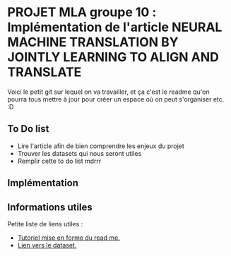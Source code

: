 PROJET MLA groupe 10 : <br>
Implémentation de l'article NEURAL MACHINE TRANSLATION BY JOINTLY LEARNING TO ALIGN AND TRANSLATE
===

Voici le petit git sur lequel on va travailler, et ça c'est le readme qu'on pourra tous mettre à jour pour créer un espace où on peut s'organiser etc. :D

## To Do list

- Lire l'article afin de bien comprendre les enjeux du projet
- Trouver les datasets qui nous seront utiles
- Remplir cette to do list mdrrr


## Implémentation

## Informations utiles

Petite liste de liens utiles :

* [Tutoriel mise en forme du read me.][2]
* [Lien vers le dataset.][3]


[2]: https://programminghistorian.org/fr/lecons/debuter-avec-markdown#:~:text=Les%20fichiers%20Markdown%20portent%20l,texte%20avec%20la%20syntaxe%20Markdown. "lien tutoriel"
[3]: https://www.statmt.org/wmt14/translation-task.html "lien dataset"
